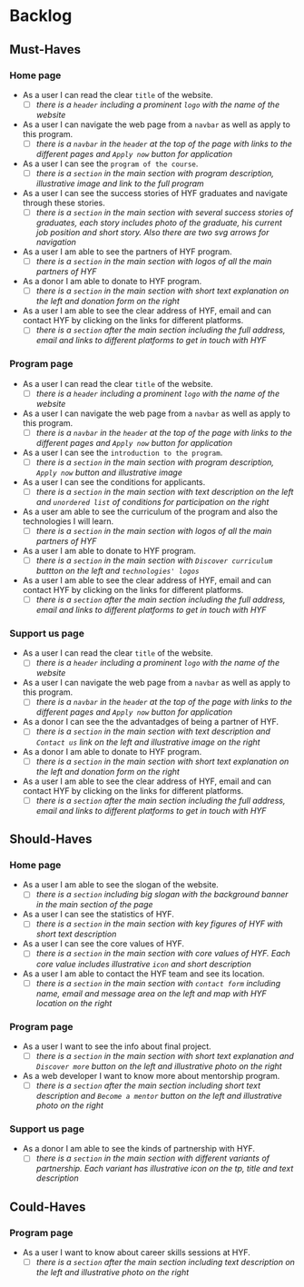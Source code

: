 # Backlog

## Must-Haves

### Home page

- As a user I can read the clear `title` of the website.
  - [ ] _there is a `header` including a prominent `logo` with the name of the
        website_
- As a user I can navigate the web page from a `navbar` as well as apply to this
  program.
  - [ ] _there is a `navbar` in the `header` at the top of the page with links
        to the different pages and `Apply now` button for application_
- As a user I can see the `program of the course`.
  - [ ] _there is a `section` in the main section with program description,
        illustrative image and link to the full program_
- As a user I can see the success stories of HYF graduates and navigate through
  these stories.
  - [ ] _there is a `section` in the main section with several success stories
        of graduates, each story includes photo of the graduate, his current job
        position and short story. Also there are two svg arrows for navigation_
- As a user I am able to see the partners of HYF program.
  - [ ] _there is a `section` in the main section with logos of all the main
        partners of HYF_
- As a donor I am able to donate to HYF program.
  - [ ] _there is a `section` in the main section with short text explanation on
        the left and donation form on the right_
- As a user I am able to see the clear address of HYF, email and can contact HYF
  by clicking on the links for different platforms.
  - [ ] _there is a `section` after the main section including the full address,
        email and links to different platforms to get in touch with HYF_

### Program page

- As a user I can read the clear `title` of the website.
  - [ ] _there is a `header` including a prominent `logo` with the name of the
        website_
- As a user I can navigate the web page from a `navbar` as well as apply to this
  program.
  - [ ] _there is a `navbar` in the `header` at the top of the page with links
        to the different pages and `Apply now` button for application_
- As a user I can see the `introduction to the program`.
  - [ ] _there is a `section` in the main section with program description,
        `Apply now` button and illustrative image_
- As a user I can see the conditions for applicants.
  - [ ] _there is a `section` in the main section with text description on the
        left and `unordered list` of conditions for participation on the right_
- As a user am able to see the curriculum of the program and also the
  technologies I will learn.
  - [ ] _there is a `section` in the main section with logos of all the main
        partners of HYF_
- As a user I am able to donate to HYF program.
  - [ ] _there is a `section` in the main section with `Discover curriculum`
        buttton on the left and `technologies' logos`_
- As a user I am able to see the clear address of HYF, email and can contact HYF
  by clicking on the links for different platforms.
  - [ ] _there is a `section` after the main section including the full address,
        email and links to different platforms to get in touch with HYF_

### Support us page

- As a user I can read the clear `title` of the website.
  - [ ] _there is a `header` including a prominent `logo` with the name of the
        website_
- As a user I can navigate the web page from a `navbar` as well as apply to this
  program.
  - [ ] _there is a `navbar` in the `header` at the top of the page with links
        to the different pages and `Apply now` button for application_
- As a donor I can see the the advantadges of being a partner of HYF.
  - [ ] _there is a `section` in the main section with text description and
        `Contact us` link on the left and illustrative image on the right_
- As a donor I am able to donate to HYF program.
  - [ ] _there is a `section` in the main section with short text explanation on
        the left and donation form on the right_
- As a user I am able to see the clear address of HYF, email and can contact HYF
  by clicking on the links for different platforms.
  - [ ] _there is a `section` after the main section including the full address,
        email and links to different platforms to get in touch with HYF_

## Should-Haves

### Home page

- As a user I am able to see the slogan of the website.
  - [ ] _there is a `section` including big slogan with the background banner in
        the main section of the page_
- As a user I can see the statistics of HYF.
  - [ ] _there is a `section` in the main section with key figures of HYF with
        short text description_
- As a user I can see the core values of HYF.
  - [ ] _there is a `section` in the main section with core values of HYF. Each
        core value includes illustrative `icon` and short description_
- As a user I am able to contact the HYF team and see its location.
  - [ ] _there is a `section` in the main section with `contact form` including
        name, email and message area on the left and map with HYF location on
        the right_

### Program page

- As a user I want to see the info about final project.
  - [ ] _there is a `section` in the main section with short text explanation
        and `Discover more` button on the left and illustrative photo on the
        right_
- As a web developer I want to know more about mentorship program.
  - [ ] _there is a `section` after the main section including short text
        description and `Become a mentor` button on the left and illustrative
        photo on the right_

### Support us page

- As a donor I am able to see the kinds of partnership with HYF.
  - [ ] _there is a `section` in the main section with different variants of
        partnership. Each variant has illustrative icon on the tp, title and
        text description_

## Could-Haves

### Program page

- As a user I want to know about career skills sessions at HYF.
  - [ ] _there is a `section` after the main section including text description
        on the left and illustrative photo on the right_
